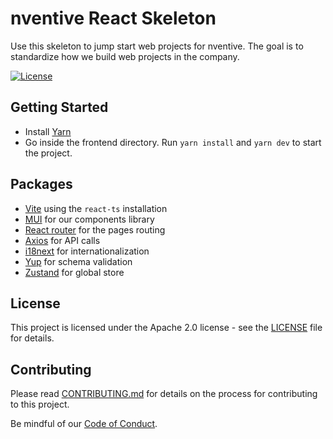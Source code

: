 # nventive React Skeleton

Use this skeleton to jump start web projects for nventive.
The goal is to standardize how we build web projects in the company.

[![License](https://img.shields.io/badge/License-Apache%202.0-blue.svg)](LICENSE)

## Getting Started

- Install [Yarn](https://yarnpkg.com/getting-started/install)
- Go inside the frontend directory. Run `yarn install` and `yarn dev` to start the project.

## Packages

- [Vite](https://vitejs.dev/) using the `react-ts` installation
- [MUI](https://mui.com/material-ui/getting-started/) for our components library
- [React router](https://reactrouter.com/en/main) for the pages routing
- [Axios](https://axios-http.com/docs/intro) for API calls
- [i18next](https://www.i18next.com/) for internationalization
- [Yup](https://github.com/jquense/yup?tab=readme-ov-file) for schema validation
- [Zustand](https://docs.pmnd.rs/zustand/getting-started/introduction) for global store

## License

This project is licensed under the Apache 2.0 license - see the
[LICENSE](LICENSE) file for details.

## Contributing

Please read [CONTRIBUTING.md](CONTRIBUTING.md) for details on the process for
contributing to this project.

Be mindful of our [Code of Conduct](CODE_OF_CONDUCT.md).
